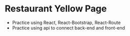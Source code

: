 # Restaurant Yellow Page

- Practice using React, React-Bootstrap, React-Route
- Practice using api to connect back-end and front-end
